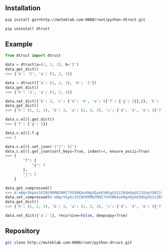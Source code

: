 
## Installation

```bash
pip install git+http://muteklab.com:9000/root/python-dtruct.git
```

```bash
pip uninstall dtruct
```

## Example

```python
from dtruct import dtruct
```

```python
data = dtruct(a=(1, 2, 3), b='2')
data.get_dict()
>>> {'b': '2', 'a': (1, 2, 3)}
```

```python
data = dtruct({'a': (1, 2, 3), 'b': '2'})
data.get_dict()
>>> {'b': '2', 'a': (1, 2, 3)}
```

```python
data.set_dict({'b': 3, 'c': {'d': '4', 'e': ({'f': {'g': 5}},)}, 'h': (1, 2, 3)})
data.get_dict()
>>> {'h': (1, 2, 3), 'b': 3, 'a': (1, 2, 3), 'c': {'d': '4', 'e': ({'f': {'g': 5}},)}}
```

```python
data.c.e[0].get_dict()
>>> {'f': {'g': 5}}
```

```python
data.c.e[0].f.g
>>> 5
```

```python
data.c.e[0].set_json('{"j": 5}')
data.c.e[0].get_json(sort_keys=True, indent=4, ensure_ascii=True)
>>> {
        "f": {
            "g": 5
        },
        "j": 5
    }
```

```python
data.get_compressed()
>>> b'eNqrVkpUslKINtRRMNJRMI7VUVBKAvKNgXQykK5WSgGSSiZKQH4qSF21UhpYOB1ImtbWxtYCJTKQDagFANurEok='
data.set_compressed(b'eNqrVkpUslKINtRRMNJRMI7VUVBKAvKNgXQykK5WSgGSSiZKQH4qSF21UhpYOB1ImtbWxtYCJTKQDagFANurEok=')
data.get_dict()
>>> {'h': (1, 2, 3), 'b': 3, 'a': (1, 2, 3), 'c': {'d': '4', 'e': ({'f': {'g': 5}},)}}
```

```python
data.set_dict({'a': 1}, recursive=False, deepcopy=True)
```

## Repository

```bash
git clone http://muteklab.com:9000/root/python-dtruct.git
```
